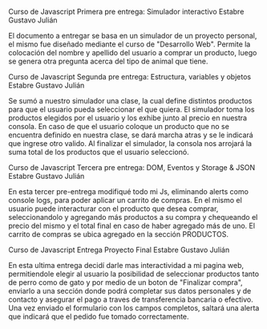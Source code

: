 Curso de Javascript
Primera pre entrega: Simulador interactivo
Estabre Gustavo Julián

El documento a entregar se basa en un simulador de un proyecto personal, el mismo fue diseñado mediante el curso de "Desarrollo Web". Permite la colocación del nombre y apellido del usuario a comprar un producto, luego se genera otra pregunta acerca del tipo de animal que tiene.


Curso de Javascript
Segunda pre entrega: Estructura, variables y objetos
Estabre Gustavo Julián

Se sumó a nuestro simulador una clase, la cual define distintos productos para que el usuario pueda seleccionar el que quiera. El simulador toma los productos elegidos por el usuario y los exhibe junto al precio en nuestra consola. En caso de que el usuario coloque un producto que no se encuentra definido en nuestra clase, se dará marcha atras y se le indicará que ingrese otro valido. Al finalizar el simulador, la consola nos arrojará la suma total de los productos que el usuario seleccionó.

Curso de Javascript
Tercera pre entrega: DOM, Eventos y Storage & JSON
Estabre Gustavo Julián

En esta tercer pre-entrega modifiqué todo mi Js, eliminando alerts como console logs, para poder aplicar un carrito de compras. En el mismo el usuario puede interacturar con el producto que desea comprar, seleccionandolo y agregando más productos a su compra y chequeando el precio del mismo y el total final en caso de haber agregado más de uno. El carrito de compras se ubica agregado en la sección PRODUCTOS.

Curso de Javascript
Entrega Proyecto Final
Estabre Gustavo Julián

En esta ultima entrega decidí darle mas interactividad a mi pagina web, permitiendole elegir al usuario la posibilidad de seleccionar productos tanto de perro como de gato y por medio de un boton de "Finalizar compra", enviarlo a una sección donde podrá completar sus datos personales y de contacto y asegurar el pago a traves de transferencia bancaria o efectivo. Una vez enviado el formulario con los campos completos, saltará una alerta que indicará que el pedido fue tomado correctamente.
